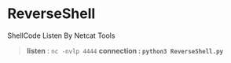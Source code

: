 # ReverseShell
ShellCode Listen By Netcat Tools
>**listen** : `nc -nvlp 4444` 
>**connection : `python3 ReverseShell.py`**
